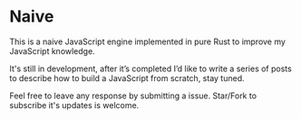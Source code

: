 # Naive

This is a naive JavaScript engine implemented in pure Rust to improve my JavaScript knowledge.

It's still in development, after it’s completed I’d like to write a series of posts to describe how to build a JavaScript from scratch, stay tuned.

Feel free to leave any response by submitting a issue. Star/Fork to subscribe it's updates is welcome.
